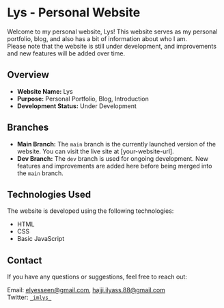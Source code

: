 # Lys - Personal Website

Welcome to my personal website, Lys! This website serves as my personal portfolio, blog, and also has a bit of information about who I am. 
<br> Please note that the website is still under development, and improvements and new features will be added over time.

## Overview

- **Website Name:** Lys
- **Purpose:** Personal Portfolio, Blog, Introduction
- **Development Status:** Under Development

## Branches

- **Main Branch:** The `main` branch is the currently launched version of the website. You can visit the live site at [your-website-url].
- **Dev Branch:** The `dev` branch is used for ongoing development. New features and improvements are added here before being merged into the `main` branch.

## Technologies Used

The website is developed using the following technologies:

- HTML
- CSS
- Basic JavaScript


## Contact
If you have any questions or suggestions, feel free to reach out:

Email: elyesseen@gmail.com, hajji.ilyass.88@gmail.com<br>
Twitter: <a href='https://twitter.com/_imlys_'>`_imlys_`<a>